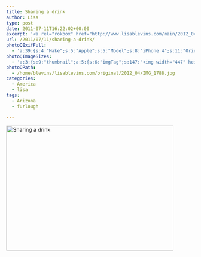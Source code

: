 ```yaml
---
title: Sharing a drink
author: Lisa
type: post
date: 2011-07-11T16:22:02+00:00
excerpt: '<a rel="rokbox" href="http://www.lisablevins.com/main/2012_04/IMG_1788.jpg" title="Sharing a drink"><img width="447" height="334" alt="Sharing a drink" src="http://www.lisablevins.com/thumbnail/2012_04/IMG_1788.jpg" class="photoQexcerpt photoQLinkImg" /></a>'
url: /2011/07/11/sharing-a-drink/
photoQExifFull:
  - 'a:39:{s:4:"Make";s:5:"Apple";s:5:"Model";s:8:"iPhone 4";s:11:"Orientation";s:17:"1: Normal (0 deg)";s:11:"xResolution";s:26:"72 dots per ResolutionUnit";s:11:"yResolution";s:26:"72 dots per ResolutionUnit";s:14:"ResolutionUnit";s:4:"Inch";s:8:"Software";s:5:"4.3.3";s:8:"DateTime";s:19:"2011:07:11 17:22:02";s:12:"ExposureTime";s:8:"1/15 sec";s:7:"FNumber";s:5:"f/2.8";s:15:"ExposureProgram";s:7:"Program";s:15:"ISOSpeedRatings";s:3:"160";s:11:"ExifVersion";s:12:"version 2.21";s:16:"DateTimeOriginal";s:19:"2011:07:11 17:22:02";s:17:"DateTimedigitized";s:19:"2011:07:11 17:22:02";s:17:"ShutterSpeedValue";s:8:"1/15 sec";s:13:"ApertureValue";s:5:"f/2.8";s:12:"MeteringMode";s:13:"Multi-Segment";s:5:"Flash";s:8:"No Flash";s:11:"FocalLength";s:7:"3.85 mm";s:15:"FlashPixVersion";s:9:"version 1";s:10:"ColorSpace";s:4:"sRGB";s:14:"ExifImageWidth";s:11:"2592 pixels";s:15:"ExifImageHeight";s:11:"1936 pixels";s:13:"SensingMethod";s:35:"Unknown: One Chip Color Area Sensor";s:12:"ExposureMode";s:1:"0";s:12:"WhiteBalance";s:1:"0";s:16:"SceneCaptureMode";s:1:"0";s:20:"FocalLength35mmEquiv";s:0:"";s:7:"NumTags";s:1:"9";s:18:"Latitude Reference";s:1:"N";s:8:"Latitude";s:15:"33.390333333333";s:19:"Longitude Reference";s:1:"W";s:9:"Longitude";s:15:"111.68983333333";s:18:"Altitude Reference";s:15:"Above Sea Level";s:8:"Altitude";s:16:"445.23428571429m";s:4:"Time";s:8:"137:22:0";s:17:"ImageDirectionRef";s:1:"T";s:14:"ImageDirection";s:8:"101.8416";}'
photoQImageSizes:
  - 'a:3:{s:9:"thumbnail";a:5:{s:6:"imgTag";s:147:"<img width="447" height="334" alt="Sharing a drink" src="http://www.lisablevins.com/thumbnail/2012_04/IMG_1788.jpg" class="PhotoQImg" />";s:6:"imgUrl";s:68:"http://www.lisablevins.com/thumbnail/2012_04/IMG_1788.jpg";s:7:"imgPath";s:71:"/home/blevins/lisablevins.com/thumbnail/2012_04/IMG_1788.jpg";s:8:"imgWidth";s:3:"447";s:9:"imgHeight";s:3:"334";}s:4:"main";a:5:{s:6:"imgTag";s:142:"<img width="700" height="523" alt="Sharing a drink" src="http://www.lisablevins.com/main/2012_04/IMG_1788.jpg" class="PhotoQImg" />";s:6:"imgUrl";s:63:"http://www.lisablevins.com/main/2012_04/IMG_1788.jpg";s:7:"imgPath";s:66:"/home/blevins/lisablevins.com/main/2012_04/IMG_1788.jpg";s:8:"imgWidth";s:3:"700";s:9:"imgHeight";s:3:"523";}s:8:"original";a:5:{s:6:"imgTag";s:148:"<img width="2592" height="1936" alt="Sharing a drink" src="http://www.lisablevins.com/original/2012_04/IMG_1788.jpg" class="PhotoQImg" />";s:6:"imgUrl";s:67:"http://www.lisablevins.com/original/2012_04/IMG_1788.jpg";s:7:"imgPath";s:70:"/home/blevins/lisablevins.com/original/2012_04/IMG_1788.jpg";s:8:"imgWidth";s:4:"2592";s:9:"imgHeight";s:4:"1936";}}'
photoQPath:
  - /home/blevins/lisablevins.com/original/2012_04/IMG_1788.jpg
categories:
  - America
  - lisa
tags:
  - Arizona
  - furlough

---
```

<a rel="lightbox" href="http://www.lisablevins.com/main/2012_04/IMG_1788.jpg" title="Sharing a drink"><img width="447" height="334" alt="Sharing a drink" src="http://www.lisablevins.com/thumbnail/2012_04/IMG_1788.jpg" class="photoQcontent photoQLinkImg" /></a>

<div class="photoQDescr">
</div>
